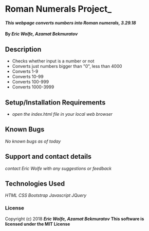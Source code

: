 # Roman Numerals Project_

#### _This webpage converts numbers into Roman numerals, 3.29.18_

#### By _**Eric Wolfe**, **Azamat Bekmuratov**_

## Description

* Checks whether input is a number or not
* Converts just numbers bigger than "0", less than 4000
* Converts 1-9
* Converts 10-99
* Converts 100-999
* Converts 1000-3999

## Setup/Installation Requirements

* _open the index.html file in your local web browser_

## Known Bugs

_No known bugs as of today_

## Support and contact details

_contact Eric Wolfe with any suggestions or feedback_

## Technologies Used

_HTML_
_CSS_
_Bootstrap_
_Javascript_
_JQuery_

### License

Copyright (c) 2018 _**Eric Wolfe, Azamat Bekmuratov**_
**This software is licensed under the MIT License**

